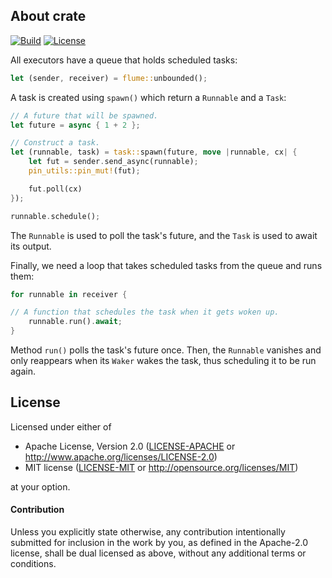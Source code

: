 ## About crate

[![Build](https://github.com/kavanmevada/task/actions/workflows/ci.yml/badge.svg)](
https://github.com/kavanmevada/task/actions)
[![License](https://img.shields.io/badge/license-Apache--2.0_OR_MIT-blue.svg)](
https://github.com/kavanmevada/task)

All executors have a queue that holds scheduled tasks:

```rust
let (sender, receiver) = flume::unbounded();
```

A task is created using `spawn()` which return a `Runnable` and a `Task`:

```rust
// A future that will be spawned.
let future = async { 1 + 2 };

// Construct a task.
let (runnable, task) = task::spawn(future, move |runnable, cx| {
    let fut = sender.send_async(runnable);
    pin_utils::pin_mut!(fut);

    fut.poll(cx)
});

runnable.schedule();
```

The `Runnable` is used to poll the task's future, and the `Task` is used to await its
output.

Finally, we need a loop that takes scheduled tasks from the queue and runs them:

```rust
for runnable in receiver {

// A function that schedules the task when it gets woken up.
    runnable.run().await;
}
```

Method `run()` polls the task's future once. Then, the `Runnable`
vanishes and only reappears when its `Waker` wakes the task, thus
scheduling it to be run again.

## License

Licensed under either of

 * Apache License, Version 2.0 ([LICENSE-APACHE](LICENSE-APACHE) or http://www.apache.org/licenses/LICENSE-2.0)
 * MIT license ([LICENSE-MIT](LICENSE-MIT) or http://opensource.org/licenses/MIT)

at your option.

#### Contribution

Unless you explicitly state otherwise, any contribution intentionally submitted
for inclusion in the work by you, as defined in the Apache-2.0 license, shall be
dual licensed as above, without any additional terms or conditions.